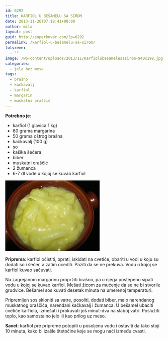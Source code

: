 ```yaml
---
id: 6292
title: KARFIOL U BEŠAMELU SA SIROM
date: 2013-11-26T07:18:41+00:00
author: mila
layout: post
guid: http://superkuvar.com/?p=6292
permalink: /karfiol-u-bešamelu-sa-sirom/
totvreme:
  - ""
image: /wp-content/uploads/2013/11/Karfiolubesamelusasirom-940x198.jpg
categories:
  - jela bez mesa
tags:
  - brašno
  - kačkavalj
  - karfiol
  - margarin
  - muskatni oraščić
---
```

**Potrebno je**:

  * karfiol (1 glavica 1 kg)
  * 60 grama margarina
  * 50 grama oštrog brašna
  * kačkavalj (100 g)
  * so
  * kašika šećera
  * biber
  * muskatni oraščić
  * 2 žumanca
  * 6-7 dl vode u kojoj se kuvao karfiol

[<img class="alignnone size-medium wp-image-6294" src="/wp-content/uploads/2013/11/Karfiolubesamelusasirom-300x225.jpg" alt="Karfiolubesamelusasirom" width="300" height="225" />](/wp-content/uploads/2013/11/Karfiolubesamelusasirom.jpg)

**Priprema**: karfiol očistiti, oprati, iskidati na cvetiće, obariti u vodi u koju su dodati so i šećer, a zatim ocediti. Paziti da se ne prekuva. Vodu u kojoj se karfiol kuvao sačuvati.

Na zagrejanom margarinu propržiti brašno, pa u njega postepeno sipati vodu u kojoj se kuvao karfiol. Mešati žicom za mućenje da se ne bi stvorile grudvice. Bešamel sos kuvati desetak minuta na umerenoj temperaturi.

Pripremljen sos skloniti sa vatre, posoliti, dodati biber, malo narendanog muskatnog oraščića, narendani kačkavalj i žumanca. U bešamel ubaciti cvetiće karfiola, izmešati i prokuvati još minut-dva na slaboj vatri. Poslužiti toplo, kao samostalno jelo ili kao prilog uz meso.

**Savet**: karfiol pre pripreme potopiti u posoljenu vodu i ostaviti da tako stoji 10 minuta, kako bi izašle štetočine koje se mogu naći između cvasti.